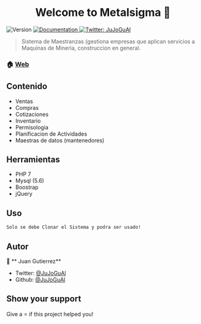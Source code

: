 <h1 align="center">Welcome to Metalsigma 👋</h1>
<p>
  <img alt="Version" src="https://img.shields.io/badge/version-1.2-blue.svg?cacheSeconds=2592000" />
  <a href="https://github.com/JuJoGuAl/metalsigma">
    <img alt="Documentation" src="https://img.shields.io/badge/documentation-yes-brightgreen.svg" target="_blank" />
  </a>
  <a href="https://twitter.com/JuJoGuAl">
    <img alt="Twitter: JuJoGuAl" src="https://img.shields.io/twitter/follow/JuJoGuAl.svg?style=social" target="_blank" />
  </a>
</p>

> Sistema de Maestranzas (gestiona empresas que aplican servicios a Maquinas de Mineria, construccion en general.

### 🏠 [Web](https://metalsigma.cl/)

## Contenido

* Ventas
* Compras
* Cotizaciones
* Inventario
* Permisologia
* Planificacion de Actividades
* Maestras de datos (mantenedores)

## Herramientas

* PHP 7
* Mysql (5.6)
* Boostrap
* jQuery

## Uso

```sh
Solo se debe Clonar el Sistema y podra ser usado!
```

## Autor

👤 ** Juan Gutierrez**

* Twitter: [@JuJoGuAl](https://twitter.com/JuJoGuAl)
* Github: [@JuJoGuAl](https://github.com/JuJoGuAl)

## Show your support

Give a ⭐️ if this project helped you!
